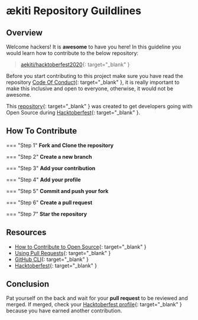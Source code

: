 # ækiti Repository Guildlines
## Overview
Welcome hackers! It is **awesome** to have you here! In this guideline you would learn how to contribute to the below repository:

> [aekiti/hacktoberfest2020](https://github.com/aekiti/hacktoberfest2020){: target="_blank" }

Before you start contributing to this project make sure you have read the repository [Code Of Conduct](https://github.com/aekiti/hacktoberfest2020/blob/master/CODE_OF_CONDUCT.md){: target="_blank" }, it is really important to make this inclusive and open to everyone, otherwise, it would not be awesome.

This [repository](https://github.com/aekiti/hacktoberfest2020){: target="_blank" } was created to get developers going with Open Source during [Hacktoberfest](https://hacktoberfest.digitalocean.com/){: target="_blank" }.

## How To Contribute

=== "Step 1"
    **Fork and Clone the repository**

=== "Step 2"
    **Create a new branch**

=== "Step 3"
    **Add your contribution**

=== "Step 4"
    **Add your profile**

=== "Step 5"
    **Commit and push your fork**

=== "Step 6"
    **Create a pull request**

=== "Step 7"
    **Star the repository**

## Resources

- [How to Contribute to Open Source](https://opensource.guide/how-to-contribute/){: target="_blank" }
- [Using Pull Requests](https://help.github.com/articles/about-pull-requests/){: target="_blank" }
- [GitHub CLI](https://cli.github.com/){: target="_blank" }
- [Hacktoberfest](https://hacktoberfest.digitalocean.com/details){: target="_blank" }

## Conclusion
Pat yourself on the back and wait for your **pull request** to be reviewed and merged. If merged, check your [Hacktoberfest profile](https://hacktoberfest.digitalocean.com/profile){: target="_blank" } because you have earned another contribution.